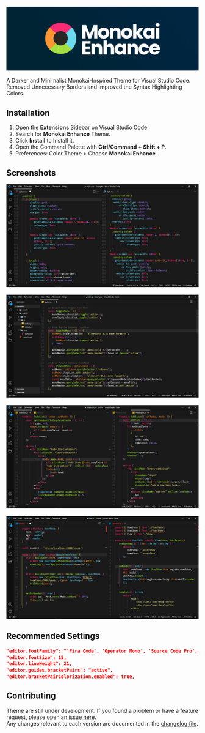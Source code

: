 ![Monokai Enhance](public/BANNER.png)

A Darker and Minimalist Monokai-Inspired Theme for Visual Studio Code.
<br>Removed Unnecessary Borders and Improved the Syntax Highlighting Colors.

## Installation

1. Open the **Extensions** Sidebar on Visual Studio Code.
2. Search for **Monokai Enhance** Theme.
3. Click **Install** to Install it.
4. Open the Command Palette with **Ctrl/Command + Shift + P**.
5. Preferences: Color Theme > Choose **Monokai Enhance**.

## Screenshots

![Screenshot-01](public/Screenshot-01.png)
<br><br>
![Screenshot-02](public/Screenshot-02.png)
<br><br>
![Screenshot-03](public/Screenshot-03.png)
<br><br>
![Screenshot-04](public/Screenshot-04.png)

## Recommended Settings

```json
"editor.fontFamily": "'Fira Code', 'Operator Mono', 'Source Code Pro', 'Monaco'",
"editor.fontSize": 15,
"editor.lineHeight": 21,
"editor.guides.bracketPairs": "active",
"editor.bracketPairColorization.enabled": true,
```

## Contributing

Theme are still under development. If you found a problem or have a feature request, please open an [issue here](https://github.com/lattestack/monokai-enhance/issues).
<br>Any changes relevant to each version are documented in the [changelog file](CHANGELOG.md).

